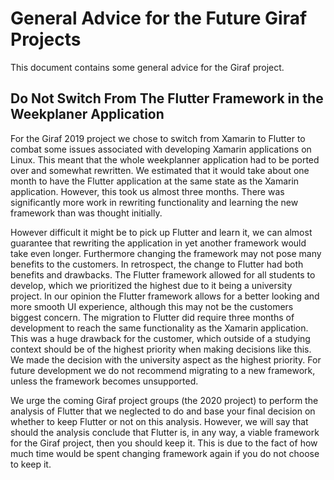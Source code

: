 # General Advice for the Future Giraf Projects

This document contains some general advice for the Giraf project.

## Do Not Switch From The Flutter Framework in the Weekplaner Application

For the Giraf 2019 project we chose to switch from Xamarin to Flutter to combat
some issues associated with developing Xamarin applications on Linux. This meant
that the whole weekplanner application had to be ported over and somewhat rewritten.
We estimated that it would take about one month to have the Flutter application
at the same state as the Xamarin application. However, this took us almost three
months. There was significantly more work in rewriting functionality and learning
the new framework than was thought initially. <p>

However difficult it might be to pick up Flutter and learn it, we can almost guarantee
that rewriting the application in yet another framework would take even longer.
Furthermore changing the framework may not pose many benefits to the customers.
In retrospect, the change to Flutter had both benefits and drawbacks. The Flutter
framework allowed for all students to develop, which we prioritized the highest
due to it being a university project. In our opinion the Flutter framework allows
for a better looking and more smooth UI experience, although this may not be the
customers biggest concern. The migration to Flutter did require three months of
development to reach the same functionality as the Xamarin application. This was
a huge drawback for the customer, which outside of a studying context should be
of the highest priority when making decisions like this. We made the decision with
the university aspect as the highest priority. For future development we do not
recommend migrating to a new framework, unless the framework becomes unsupported. <p>

We urge the coming Giraf project groups (the 2020 project) to perform the analysis
of Flutter that we neglected to do and base your final decision on whether to keep
Flutter or not on this analysis. However, we will say that should the analysis
conclude that Flutter is, in any way, a viable framework for the Giraf project,
then you should keep it. This is due to the fact of how much time would be spent
changing framework again if you do not choose to keep it. 
